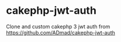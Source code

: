 # cakephp-jwt-auth
Clone and custom cakephp 3 jwt auth from https://github.com/ADmad/cakephp-jwt-auth
